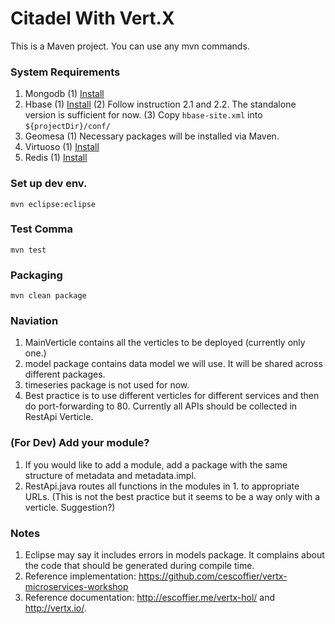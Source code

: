 # Citadel With Vert.X

This is a Maven project. You can use any mvn commands.

### System Requirements
1. Mongodb
 (1) [Install](https://docs.mongodb.com/manual/installation/)
2. Hbase
 (1) [Install](https://hbase.apache.org/book.html#quickstart)
 (2) Follow instruction 2.1 and 2.2. The standalone version is sufficient for now.
 (3) Copy ``hbase-site.xml`` into ``${projectDir}/conf/``
3. Geomesa
 (1) Necessary packages will be installed via Maven.
4. Virtuoso
 (1) [Install](https://github.com/openlink/virtuoso-opensource)
5. Redis 
 (1) [Install](https://redis.io/topics/quickstart)



### Set up dev env.
```{r, engine='bash', count_lines}
mvn eclipse:eclipse
```

### Test Comma
```{r, engine='bash', count_lines}
mvn test
```

### Packaging
```{r, engine='bash', count_lines}
mvn clean package
```

### Naviation
1. MainVerticle contains all the verticles to be deployed (currently only one.)
2. model package contains data model we will use. It will be shared across different packages.
3. timeseries package is not used for now.
4. Best practice is to use different verticles for different services and then do port-forwarding to 80. Currently all APIs should be collected in RestApi Verticle.

### (For Dev) Add your module?
1. If you would like to add a module, add a package with the same structure of metadata and metadata.impl.
2. RestApi.java routes all functions in the modules in 1. to appropriate URLs. (This is not the best practice but it seems to be a way only with a verticle. Suggestion?)

### Notes
1. Eclipse may say it includes errors in models package. It complains about the code that should be generated during compile time.
2. Reference implementation: https://github.com/cescoffier/vertx-microservices-workshop
3. Reference documentation: http://escoffier.me/vertx-hol/ and http://vertx.io/.
